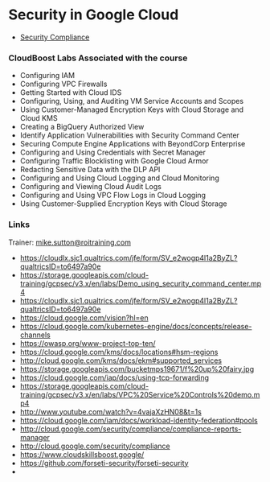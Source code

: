 # Security in Google Cloud


- [Security Compliance](http://cloud.google.com/security/compliance)


### CloudBoost Labs Associated with the course

- Configuring IAM
- Configuring VPC Firewalls
- Getting Started with Cloud IDS
- Configuring, Using, and Auditing VM Service Accounts and Scopes
- Using Customer-Managed Encryption Keys with Cloud Storage and Cloud KMS
- Creating a BigQuery Authorized View
- Identify Application Vulnerabilities with Security Command Center
- Securing Compute Engine Applications with BeyondCorp Enterprise
- Configuring and Using Credentials with Secret Manager
- Configuring Traffic Blocklisting with Google Cloud Armor
- Redacting Sensitive Data with the DLP API
- Configuring and Using Cloud Logging and Cloud Monitoring
- Configuring and Viewing Cloud Audit Logs
- Configuring and Using VPC Flow Logs in Cloud Logging
- Using Customer-Supplied Encryption Keys with Cloud Storage

### Links 

Trainer: mike.sutton@roitraining.com

- https://cloudlx.sjc1.qualtrics.com/jfe/form/SV_e2wogp4l1a2ByZL?qualtricsID=to6497a90e
- https://storage.googleapis.com/cloud-training/gcpsec/v3.x/en/labs/Demo_using_security_command_center.mp4
- https://cloudlx.sjc1.qualtrics.com/jfe/form/SV_e2wogp4l1a2ByZL?qualtricsID=to6497a90e
- https://cloud.google.com/vision?hl=en
- https://cloud.google.com/kubernetes-engine/docs/concepts/release-channels
- https://owasp.org/www-project-top-ten/
- https://cloud.google.com/kms/docs/locations#hsm-regions
- http://cloud.google.com/kms/docs/ekm#supported_services
- https://storage.googleapis.com/bucketmps19671/f%20up%20fairy.jpg
- https://cloud.google.com/iap/docs/using-tcp-forwarding
- https://storage.googleapis.com/cloud-training/gcpsec/v3.x/en/labs/VPC%20Service%20Controls%20demo.mp4
- http://www.youtube.com/watch?v=4vajaXzHN08&t=1s
- https://cloud.google.com/iam/docs/workload-identity-federation#pools
- http://cloud.google.com/security/compliance/compliance-reports-manager
- http://cloud.google.com/security/compliance
- https://www.cloudskillsboost.google/
- https://github.com/forseti-security/forseti-security
- 
